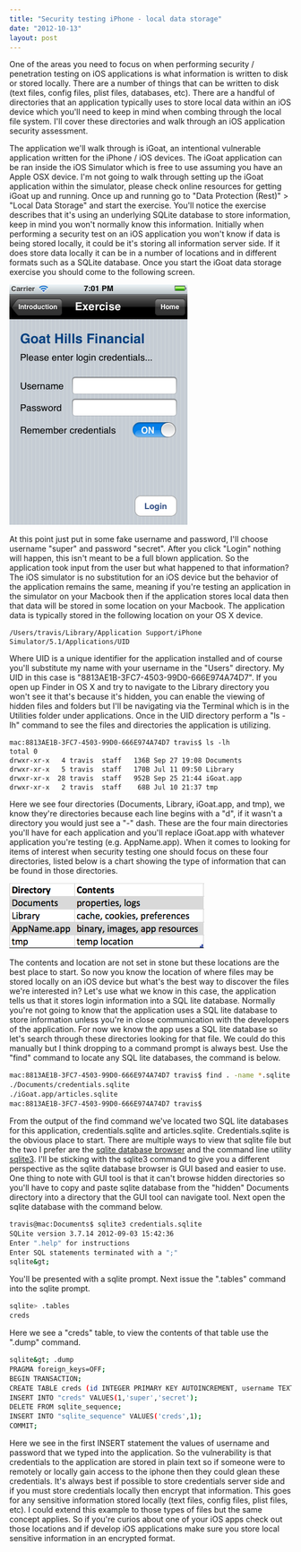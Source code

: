 ```yaml
---
title: "Security testing iPhone - local data storage"
date: "2012-10-13"
layout: post
---
```


One of the areas you need to focus on when performing security / penetration testing on iOS applications is what information is written to disk or stored locally. There are a number of things that can be written to disk (text files, config files, plist files, databases, etc). There are a handful of directories that an application typically uses to store local data within an iOS device which you'll need to keep in mind when combing through the local file system. I'll cover these directories and walk through an iOS application security assessment.


The application we'll walk through is iGoat, an intentional vulnerable application written for the iPhone / iOS devices. The iGoat application can be ran inside the iOS Simulator which is free to use assuming you have an Apple OSX device. I'm not going to walk through setting up the iGoat application within the simulator, please check online resources for getting iGoat up and running. Once up and running go to "Data Protection (Rest)" > "Local Data Storage" and start the exercise. You'll notice the exercise describes that it's using an underlying SQLite database to store information, keep in mind you won't normally know this information. Initially when performing a security test on an iOS application you won't know if data is being stored locally, it could be it's storing all information server side. If it does store data locally it can be in a number of locations and in different formats such as a SQLite database. Once you start the iGoat data storage exercise you should come to the following screen.

![](/assets/iGoatLogin.png)

At this point just put in some fake username and password, I'll choose username "super" and password "secret". After you click "Login" nothing will happen, this isn't meant to be a full blown application. So the application took input from the user but what happened to that information? The iOS simulator is no substitution for an iOS device but the behavior of the application remains the same, meaning if you're testing an application in the simulator on your Macbook then if the application stores local data then that data will be stored in some location on your Macbook. The application data is typically stored in the following location on your OS X device.

```
/Users/travis/Library/Application Support/iPhone Simulator/5.1/Applications/UID
```

Where UID is a unique identifier for the application installed and of course you'll substitute my name with your username in the "Users" directory. My UID in this case is "8813AE1B-3FC7-4503-99D0-666E974A74D7". If you open up Finder in OS X and try to navigate to the Library directory you won't see it that's because it's hidden, you can enable the viewing of hidden files and folders but I'll be navigating via the Terminal which is in the Utilities folder under applications. Once in the UID directory perform a "ls -lh" command to see the files and directories the application is utilizing.

```
mac:8813AE1B-3FC7-4503-99D0-666E974A74D7 travis$ ls -lh
total 0
drwxr-xr-x   4 travis  staff   136B Sep 27 19:08 Documents
drwxr-xr-x   5 travis  staff   170B Jul 11 09:50 Library
drwxr-xr-x  28 travis  staff   952B Sep 25 21:44 iGoat.app
drwxr-xr-x   2 travis  staff    68B Jul 10 21:37 tmp
```

Here we see four directories (Documents, Library, iGoat.app, and tmp), we know they're directories because each line begins with a "d", if it wasn't a directory you would just see a "-" dash. These are the four main directories you'll have for each application and you'll replace iGoat.app with whatever application you're testing (e.g. AppName.app). When it comes to looking for items of interest when security testing one should focus on these four directories, listed below is a chart showing the type of information that can be found in those directories.

![](/assets/iPhoneLocationAppFiles.png)

The contents and location are not set in stone but these locations are the best place to start. So now you know the location of where files may be stored locally on an iOS device but what's the best way to discover the files we're interested in? Let's use what we know in this case, the application tells us that it stores login information into a SQL lite database. Normally you're not going to know that the application uses a SQL lite database to store information unless you're in close communication with the developers of the application. For now we know the app uses a SQL lite database so let's search through these directories looking for that file. We could do this manually but I think dropping to a command prompt is always best. Use the "find" command to locate any SQL lite databases, the command is below.

```bash
mac:8813AE1B-3FC7-4503-99D0-666E974A74D7 travis$ find . -name *.sqlite
./Documents/credentials.sqlite
./iGoat.app/articles.sqlite
mac:8813AE1B-3FC7-4503-99D0-666E974A74D7 travis$
```

From the output of the find command we've located two SQL lite databases for this application, credentials.sqlite and articles.sqlite. Credentials.sqlite is the obvious place to start. There are multiple ways to view that sqlite file but the two I prefer are the [sqlite database browser](http://sourceforge.net/projects/sqlitebrowser/) and the command line utility [sqlite3](http://www.sqlite.org/download.html). I'll be sticking with the sqlite3 command to give you a different perspective as the sqlite database browser is GUI based and easier to use. One thing to note with GUI tool is that it can't browse hidden directories so you'll have to copy and paste sqlite database from the "hidden" Documents directory into a directory that the GUI tool can navigate tool. Next open the sqlite database with the command below.

```bash
travis@mac:Documents$ sqlite3 credentials.sqlite
SQLite version 3.7.14 2012-09-03 15:42:36
Enter ".help" for instructions
Enter SQL statements terminated with a ";"
sqlite&gt;
```

You'll be presented with a sqlite prompt. Next issue the ".tables" command into the sqlite prompt.

```bash
sqlite> .tables
creds
```

Here we see a "creds" table, to view the contents of that table use the ".dump" command.

```bash
sqlite&gt; .dump
PRAGMA foreign_keys=OFF;
BEGIN TRANSACTION;
CREATE TABLE creds (id INTEGER PRIMARY KEY AUTOINCREMENT, username TEXT, passwordTEXT);
INSERT INTO "creds" VALUES(1,'super','secret');
DELETE FROM sqlite_sequence;
INSERT INTO "sqlite_sequence" VALUES('creds',1);
COMMIT;
```

Here we see in the first INSERT statement the values of username and password that we typed into the application. So the vulnerability is that credentials to the application are stored in plain text so if someone were to remotely or locally gain access to the iphone then they could glean these credentials. It's always best if possible to store credentials server side and if you must store credentials locally then encrypt that information. This goes for any sensitive information stored locally (text files, config files, plist files, etc). I could extend this example to those types of files but the same concept applies. So if you're curios about one of your iOS apps check out those locations and if develop iOS applications make sure you store local sensitive information in an encrypted format.
